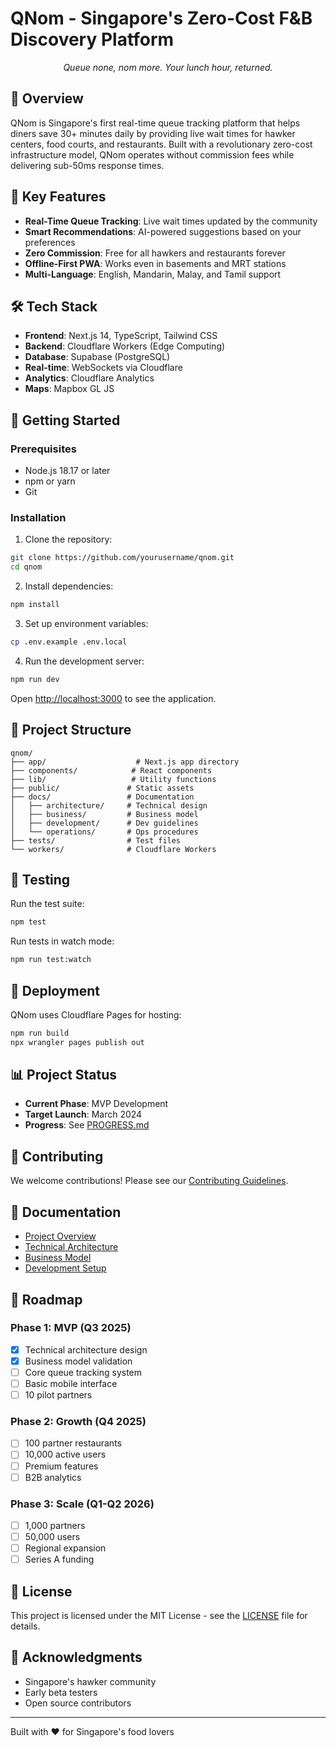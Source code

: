 # QNom - Singapore's Zero-Cost F&B Discovery Platform

<p align="center">
  <em>Queue none, nom more. Your lunch hour, returned.</em>
</p>

## 🚀 Overview

QNom is Singapore's first real-time queue tracking platform that helps diners save 30+ minutes daily by providing live wait times for hawker centers, food courts, and restaurants. Built with a revolutionary zero-cost infrastructure model, QNom operates without commission fees while delivering sub-50ms response times.

## 🎯 Key Features

- **Real-Time Queue Tracking**: Live wait times updated by the community
- **Smart Recommendations**: AI-powered suggestions based on your preferences
- **Zero Commission**: Free for all hawkers and restaurants forever
- **Offline-First PWA**: Works even in basements and MRT stations
- **Multi-Language**: English, Mandarin, Malay, and Tamil support

## 🛠️ Tech Stack

- **Frontend**: Next.js 14, TypeScript, Tailwind CSS
- **Backend**: Cloudflare Workers (Edge Computing)
- **Database**: Supabase (PostgreSQL)
- **Real-time**: WebSockets via Cloudflare
- **Analytics**: Cloudflare Analytics
- **Maps**: Mapbox GL JS

## 🚦 Getting Started

### Prerequisites

- Node.js 18.17 or later
- npm or yarn
- Git

### Installation

1. Clone the repository:
```bash
git clone https://github.com/yourusername/qnom.git
cd qnom
```

2. Install dependencies:
```bash
npm install
```

3. Set up environment variables:
```bash
cp .env.example .env.local
```

4. Run the development server:
```bash
npm run dev
```

Open [http://localhost:3000](http://localhost:3000) to see the application.

## 📁 Project Structure

```
qnom/
├── app/                    # Next.js app directory
├── components/            # React components
├── lib/                   # Utility functions
├── public/               # Static assets
├── docs/                 # Documentation
│   ├── architecture/     # Technical design
│   ├── business/         # Business model
│   ├── development/      # Dev guidelines
│   └── operations/       # Ops procedures
├── tests/                # Test files
└── workers/              # Cloudflare Workers
```

## 🧪 Testing

Run the test suite:
```bash
npm test
```

Run tests in watch mode:
```bash
npm run test:watch
```

## 🚀 Deployment

QNom uses Cloudflare Pages for hosting:

```bash
npm run build
npx wrangler pages publish out
```

## 📊 Project Status

- **Current Phase**: MVP Development
- **Target Launch**: March 2024
- **Progress**: See [PROGRESS.md](./PROGRESS.md)

## 🤝 Contributing

We welcome contributions! Please see our [Contributing Guidelines](./docs/development/CONTRIBUTING.md).

## 📖 Documentation

- [Project Overview](./docs/PROJECT_OVERVIEW.md)
- [Technical Architecture](./docs/architecture/TECHNICAL_ARCHITECTURE.md)
- [Business Model](./docs/business/BUSINESS_MODEL.md)
- [Development Setup](./docs/development/SETUP.md)

## 🎯 Roadmap

### Phase 1: MVP (Q3 2025)
- [x] Technical architecture design
- [x] Business model validation
- [ ] Core queue tracking system
- [ ] Basic mobile interface
- [ ] 10 pilot partners

### Phase 2: Growth (Q4 2025)
- [ ] 100 partner restaurants
- [ ] 10,000 active users
- [ ] Premium features
- [ ] B2B analytics

### Phase 3: Scale (Q1-Q2 2026)
- [ ] 1,000 partners
- [ ] 50,000 users
- [ ] Regional expansion
- [ ] Series A funding

## 📄 License

This project is licensed under the MIT License - see the [LICENSE](LICENSE) file for details.

## 🙏 Acknowledgments

- Singapore's hawker community
- Early beta testers
- Open source contributors

---

Built with ❤️ for Singapore's food lovers